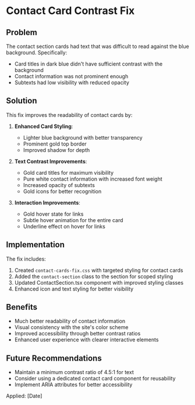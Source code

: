 # Contact Card Contrast Fix

## Problem
The contact section cards had text that was difficult to read against the blue background. Specifically:
- Card titles in dark blue didn't have sufficient contrast with the background
- Contact information was not prominent enough
- Subtexts had low visibility with reduced opacity

## Solution
This fix improves the readability of contact cards by:

1. **Enhanced Card Styling**:
   - Lighter blue background with better transparency
   - Prominent gold top border
   - Improved shadow for depth

2. **Text Contrast Improvements**:
   - Gold card titles for maximum visibility
   - Pure white contact information with increased font weight
   - Increased opacity of subtexts
   - Gold icons for better recognition

3. **Interaction Improvements**:
   - Gold hover state for links
   - Subtle hover animation for the entire card
   - Underline effect on hover for links

## Implementation
The fix includes:

1. Created `contact-cards-fix.css` with targeted styling for contact cards
2. Added the `contact-section` class to the section for scoped styling
3. Updated ContactSection.tsx component with improved styling classes
4. Enhanced icon and text styling for better visibility

## Benefits
- Much better readability of contact information
- Visual consistency with the site's color scheme
- Improved accessibility through better contrast ratios
- Enhanced user experience with clearer interactive elements

## Future Recommendations
- Maintain a minimum contrast ratio of 4.5:1 for text
- Consider using a dedicated contact card component for reusability
- Implement ARIA attributes for better accessibility

Applied: [Date]
